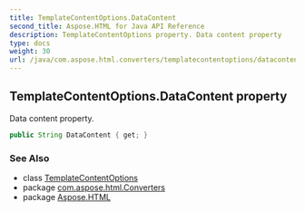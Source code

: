 ```yaml
---
title: TemplateContentOptions.DataContent
second_title: Aspose.HTML for Java API Reference
description: TemplateContentOptions property. Data content property
type: docs
weight: 30
url: /java/com.aspose.html.converters/templatecontentoptions/datacontent/
---
```

## TemplateContentOptions.DataContent property

Data content property.

```java
public String DataContent { get; }
```

### See Also

* class [TemplateContentOptions](../)
* package [com.aspose.html.Converters](../../templatecontentoptions/)
* package [Aspose.HTML](../../../)
